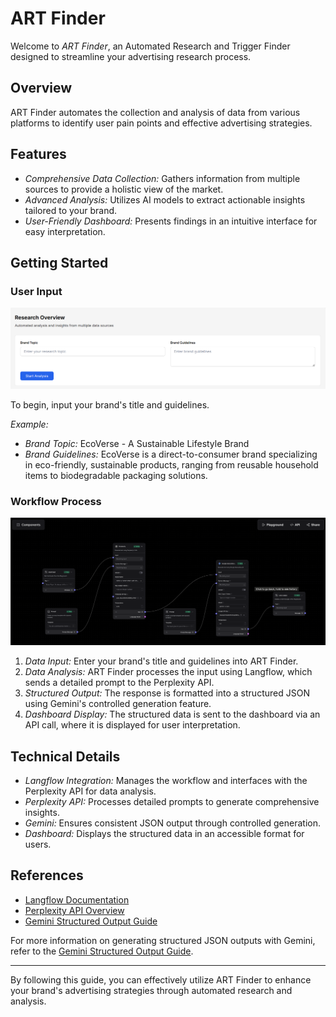 # ART Finder

Welcome to *ART Finder*, an Automated Research and Trigger Finder designed to streamline your advertising research process.

## Overview

ART Finder automates the collection and analysis of data from various platforms to identify user pain points and effective advertising strategies.

## Features

- *Comprehensive Data Collection:* Gathers information from multiple sources to provide a holistic view of the market.
- *Advanced Analysis:* Utilizes AI models to extract actionable insights tailored to your brand.
- *User-Friendly Dashboard:* Presents findings in an intuitive interface for easy interpretation.

## Getting Started

### User Input

![User_input](src/Readme_images/User_input.png)

To begin, input your brand's title and guidelines.

*Example:*

- *Brand Topic:* EcoVerse - A Sustainable Lifestyle Brand
- *Brand Guidelines:* EcoVerse is a direct-to-consumer brand specializing in eco-friendly, sustainable products, ranging from reusable household items to biodegradable packaging solutions.

### Workflow Process

![langflow_workflow](src/Readme_images/langflow_workflow.png)

1. *Data Input:* Enter your brand's title and guidelines into ART Finder.
2. *Data Analysis:* ART Finder processes the input using Langflow, which sends a detailed prompt to the Perplexity API.
3. *Structured Output:* The response is formatted into a structured JSON using Gemini's controlled generation feature.
4. *Dashboard Display:* The structured data is sent to the dashboard via an API call, where it is displayed for user interpretation.

## Technical Details

- *Langflow Integration:* Manages the workflow and interfaces with the Perplexity API for data analysis.
- *Perplexity API:* Processes detailed prompts to generate comprehensive insights.
- *Gemini:* Ensures consistent JSON output through controlled generation.
- *Dashboard:* Displays the structured data in an accessible format for users.

## References

- [Langflow Documentation](https://docs.langflow.org/)
- [Perplexity API Overview](https://www.perplexity.ai/)
- [Gemini Structured Output Guide](https://ai.google.dev/gemini-api/docs/structured-output)

For more information on generating structured JSON outputs with Gemini, refer to the [Gemini Structured Output Guide](https://ai.google.dev/gemini-api/docs/structured-output).

---

By following this guide, you can effectively utilize ART Finder to enhance your brand's advertising strategies through automated research and analysis.